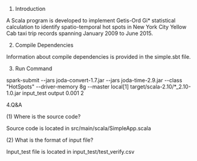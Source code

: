 
1. Introduction

A Scala program is developed to implement Getis-Ord Gi* statistical calculation to 
identify spatio-temporal hot spots in New York City Yellow Cab taxi trip records 
spanning January 2009 to June 2015.

2. Compile Dependencies

Information about compile dependencies is provided in the simple.sbt file.

3. Run Command

spark-submit   --jars joda-convert-1.7.jar --jars joda-time-2.9.jar --class "HotSpots"  --driver-memory 8g --master local[1] target/scala-2.10/*_2.10-1.0.jar input_test output 0.001 2

4.Q&A

(1) Where is the source code?

Source code is located in src/main/scala/SimpleApp.scala

(2) What is the format of input file? 

Input_test file is located in input_test/test_verify.csv

	